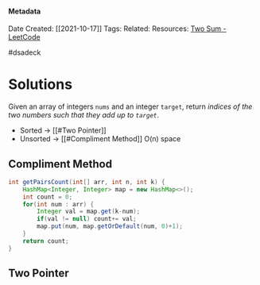 #### Metadata

Date Created: [[2021-10-17]]
Tags: 
Related: 
Resources: [Two Sum - LeetCode](https://leetcode.com/problems/two-sum/)
	
#dsadeck
# Solutions
Given an array of integers `nums` and an integer `target`, return _indices of the two numbers such that they add up to `target`_.

 - Sorted -> [[#Two Pointer]] 
 - Unsorted -> [[#Compliment Method]] O(n) space


## Compliment Method
``` java
int getPairsCount(int[] arr, int n, int k) {
	HashMap<Integer, Integer> map = new HashMap<>();
	int count = 0;
	for(int num : arr) {
		Integer val = map.get(k-num);
		if(val != null) count+= val;
		map.put(num, map.getOrDefault(num, 0)+1);
	}
	return count;
}
```

## Two Pointer
``` java

```

